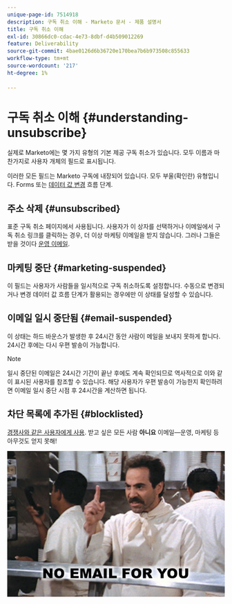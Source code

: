 ```yaml
---
unique-page-id: 7514918
description: 구독 취소 이해 - Marketo 문서 - 제품 설명서
title: 구독 취소 이해
exl-id: 30866dc0-cdac-4e73-8dbf-d4b509012269
feature: Deliverability
source-git-commit: 4bae0126d6b36720e170bea7b6b973508c855633
workflow-type: tm+mt
source-wordcount: '217'
ht-degree: 1%

---
```


# 구독 취소 이해 {#understanding-unsubscribe}

실제로 Marketo에는 몇 가지 유형의 기본 제공 구독 취소가 있습니다. 모두 이름과 마찬가지로 사용자 개체의 필드로 표시됩니다.

이러한 모든 필드는 Marketo 구독에 내장되어 있습니다. 모두 부울(확인란) 유형입니다. Forms 또는 [데이터 값 변경](/help/marketo/product-docs/core-marketo-concepts/smart-campaigns/flow-actions/change-data-value.md) 흐름 단계.

## 주소 삭제 {#unsubscribed}

표준 구독 취소 페이지에서 사용됩니다. 사용자가 이 상자를 선택하거나 이메일에서 구독 취소 링크를 클릭하는 경우, 더 이상 마케팅 이메일을 받지 않습니다. 그러나 그들은 받을 것이다 [운영 이메일](/help/marketo/product-docs/email-marketing/general/functions-in-the-editor/make-an-email-operational.md).

## 마케팅 중단 {#marketing-suspended}

이 필드는 사용자가 사람들을 일시적으로 구독 취소하도록 설정합니다. 수동으로 변경되거나 변경 데이터 값 흐름 단계가 활용되는 경우에만 이 상태를 달성할 수 있습니다.

## 이메일 일시 중단됨 {#email-suspended}

이 상태는 하드 바운스가 발생한 후 24시간 동안 사람이 메일을 보내지 못하게 합니다. 24시간 후에는 다시 우편 발송이 가능합니다.

>[!NOTE]
>
>일시 중단된 이메일은 24시간 기간이 끝난 후에도 계속 확인되므로 역사적으로 이와 같이 표시된 사용자를 참조할 수 있습니다. 해당 사용자가 우편 발송이 가능한지 확인하려면 이메일 일시 중단 시점 후 24시간을 계산하면 됩니다.

## 차단 목록에 추가된 {#blocklisted}

[경쟁사와 같은 사용자에게 사용](/help/marketo/product-docs/core-marketo-concepts/smart-lists-and-static-lists/managing-people-in-smart-lists/add-person-to-blocklist.md). 받고 싶은 모든 사람 **아니요** 이메일—운영, 마케팅 등 아무것도 얻지 못해!

![](assets/image2015-5-18-12-3a6-3a40.png)
